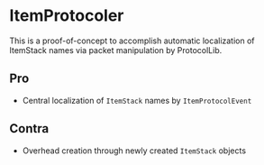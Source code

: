 # ItemProtocoler 

This is a proof-of-concept to accomplish automatic localization of ItemStack names via packet manipulation by ProtocolLib.

## Pro

* Central localization of `ItemStack` names by `ItemProtocolEvent`

## Contra

* Overhead creation through newly created `ItemStack` objects
